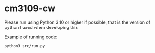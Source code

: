 # cm3109-cw

Please run using Python 3.10 or higher if possible, that is the version of python I used when developing this.

Example of running code:
```bash
python3 src/run.py
```


